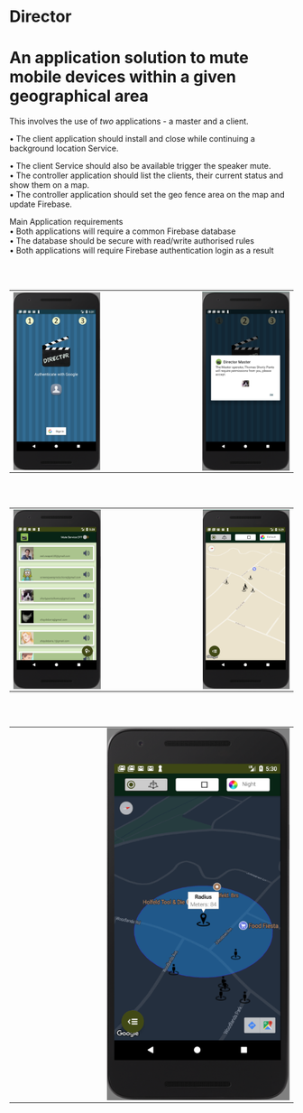 # Director

# An application solution to mute mobile devices within a given geographical area
This involves the use of <em>two</em> applications - a master and a client.

•	The client application should install and close while continuing a background location Service.

•	The client Service should also be available trigger the speaker mute.<br> 
•	The controller application should list the clients, their current status and show them on a map.<br> 
•	The controller application should set the geo fence area on the map and update Firebase.<br> 

Main Application requirements<br> 
•	Both applications will require a common Firebase database<br> 
•	The database should be secure with read/write authorised rules<br> 
•	Both applications will require Firebase authentication login as a result<br> 


<table>
  <tr>
    <td><img src="https://github.com/iluso-6/Director/blob/master/screenshots/auth.png?raw=true" align="left"/></td>
    <td width="33%"></td>
    <td> <img src="https://github.com/iluso-6/Director/blob/master/screenshots/client_permission_dialog.png?raw=true" align="right"/>
    </td>

<br><br>

  </tr>
  
</table>

<table>
  <tr>
    <td><img src="https://github.com/iluso-6/Director/blob/master/screenshots/master.png?raw=true" align="left"/></td>
    <td width="33%"></td>
    <td> <img src="https://github.com/iluso-6/Director/blob/master/screenshots/master_map.png?raw=true" align="right"/>
    </td>

<br><br>

  </tr>
  
</table>

<table>
  <tr>
        <td width="33%"></td>
    <td><img src="https://github.com/iluso-6/Director/blob/master/screenshots/master_map_night.png?raw=true" align="center"/></td>
   

<br><br>

  </tr>
  
</table>
